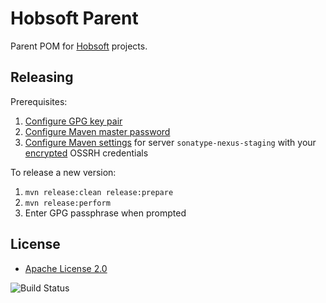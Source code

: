# Hobsoft Parent

Parent POM for [Hobsoft](http://www.hobsoft.org/) projects.

## Releasing

Prerequisites:

1. [Configure GPG key pair](https://central.sonatype.org/publish/requirements/gpg/)
1. [Configure Maven master password](https://maven.apache.org/guides/mini/guide-encryption.html#How_to_create_a_master_password)
1. [Configure Maven settings](https://central.sonatype.org/publish/publish-maven/#distribution-management-and-authentication) for server `sonatype-nexus-staging` with your [encrypted](https://maven.apache.org/guides/mini/guide-encryption.html#how-to-encrypt-server-passwords) OSSRH credentials

To release a new version:

1. `mvn release:clean release:prepare`
1. `mvn release:perform`
1. Enter GPG passphrase when prompted

## License

* [Apache License 2.0](http://www.apache.org/licenses/LICENSE-2.0.html)

![Build Status](https://github.com/markhobson/hobsoft-parent/actions/workflows/ci.yml/badge.svg)
